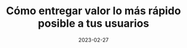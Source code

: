 ---
episode: 83
date: "2023-02-27"
title: Cómo entregar valor lo más rápido posible a tus usuarios
guest: Carlos Canizal
business: Moons
category: Founder
description: Acompáñanos con Carlos Canizal, CTO de Moons, la startup de ortodoncia B2C de última tecnología con mayor crecimiento de mercado en Latinoamérica.
insights:
  - <b>Business before tech.</b> Carlos y su equipo están enfocados en resolver retos de negocio que tengan un impacto ágil en sus usuarios. Para esto hacen experimentos que podrían generar deuda técnica o utilizar tecnologías que no son las más nuevas con tal de probar un concepto velozmente.
  - <b>La mejor contratación es la que hace fit con tu cultura.</b> Al momento de buscar nuevos desarrolladores, en Moons priorizan este fit más que la capacidad técnica que tenga el perfil
  - <b>Y número tres:</b> que las tecnologías como el no-code o la Inteligencia artificial lejos de quitarte tu trabajo te ahorrarán mucha talacha repetitiva
---